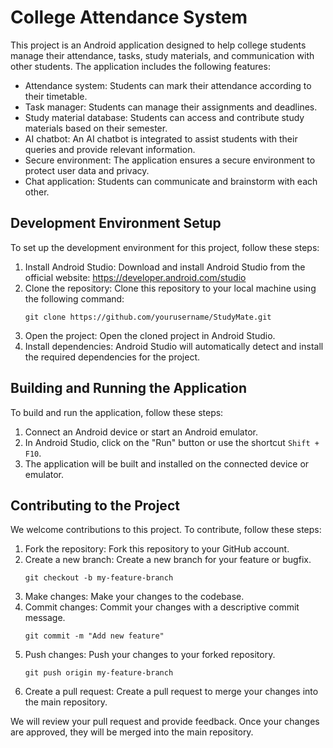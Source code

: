 # College Attendance System

This project is an Android application designed to help college students manage their attendance, tasks, study materials, and communication with other students. The application includes the following features:

- Attendance system: Students can mark their attendance according to their timetable.
- Task manager: Students can manage their assignments and deadlines.
- Study material database: Students can access and contribute study materials based on their semester.
- AI chatbot: An AI chatbot is integrated to assist students with their queries and provide relevant information.
- Secure environment: The application ensures a secure environment to protect user data and privacy.
- Chat application: Students can communicate and brainstorm with each other.

## Development Environment Setup

To set up the development environment for this project, follow these steps:

1. Install Android Studio: Download and install Android Studio from the official website: https://developer.android.com/studio
2. Clone the repository: Clone this repository to your local machine using the following command:
   ```
   git clone https://github.com/yourusername/StudyMate.git
   ```
3. Open the project: Open the cloned project in Android Studio.
4. Install dependencies: Android Studio will automatically detect and install the required dependencies for the project.

## Building and Running the Application

To build and run the application, follow these steps:

1. Connect an Android device or start an Android emulator.
2. In Android Studio, click on the "Run" button or use the shortcut `Shift + F10`.
3. The application will be built and installed on the connected device or emulator.

## Contributing to the Project

We welcome contributions to this project. To contribute, follow these steps:

1. Fork the repository: Fork this repository to your GitHub account.
2. Create a new branch: Create a new branch for your feature or bugfix.
   ```
   git checkout -b my-feature-branch
   ```
3. Make changes: Make your changes to the codebase.
4. Commit changes: Commit your changes with a descriptive commit message.
   ```
   git commit -m "Add new feature"
   ```
5. Push changes: Push your changes to your forked repository.
   ```
   git push origin my-feature-branch
   ```
6. Create a pull request: Create a pull request to merge your changes into the main repository.

We will review your pull request and provide feedback. Once your changes are approved, they will be merged into the main repository.
